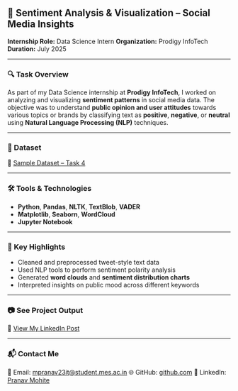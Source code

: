 ## 💬 Sentiment Analysis & Visualization – Social Media Insights

**Internship Role:** Data Science Intern
**Organization:** Prodigy InfoTech
**Duration:** July 2025

---

### 🔍 Task Overview

As part of my Data Science internship at **Prodigy InfoTech**, I worked on analyzing and visualizing **sentiment patterns** in social media data. The objective was to understand **public opinion and user attitudes** towards various topics or brands by classifying text as **positive**, **negative**, or **neutral** using **Natural Language Processing (NLP)** techniques.

---

### 📁 Dataset

🔗 [Sample Dataset – Task 4](https://github.com/Prodigy-InfoTech/data-science-datasets/tree/main/Task%204)

---

### 🛠️ Tools & Technologies

* **Python**, **Pandas**, **NLTK**, **TextBlob**, **VADER**
* **Matplotlib**, **Seaborn**, **WordCloud**
* **Jupyter Notebook**

---

### 📌 Key Highlights

* Cleaned and preprocessed tweet-style text data
* Used NLP tools to perform sentiment polarity analysis
* Generated **word clouds** and **sentiment distribution charts**
* Interpreted insights on public mood across different keywords

---

### 📷 See Project Output

🔗 [View My LinkedIn Post](https://www.linkedin.com/posts/pranav-mohite-05a36a2b2_datascience-sentimentanalysis-nlp-activity-7348422792054235137-tTl_)

---

### 📬 Contact Me

📧 Email: [mpranav23it@student.mes.ac.in](mailto:mpranav23it@student.mes.ac.in)
🌐 GitHub: [github.com](https://github.com/)
📇 LinkedIn: [Pranav Mohite](https://www.linkedin.com/in/pranav-mohite-05a36a2b2)
